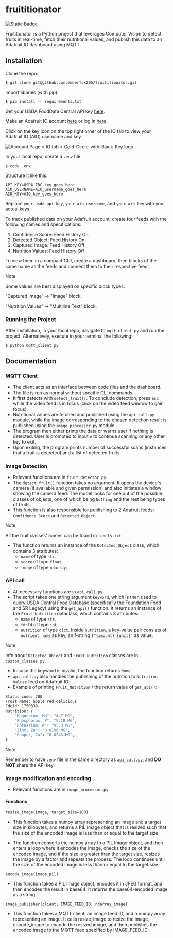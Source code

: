 # fruititionator

![Static Badge](https://img.shields.io/badge/Python-3.8.5-blue?style=flat&logo=Python&logoColor=white)

Fruititionator is a Python project that leverages Computer Vision to detect fruits in real-time, fetch their nutritional values, and publish this data to an Adafruit IO dashboard using MQTT.

## Installation

Clone the repo:

`$ git clone git@github.com:emberfox205/fruititionator.git`

Import libaries (with pip):

`$ pip install -r requirements.txt`

Get your USDA FoodData Central API key [here](https://fdc.nal.usda.gov/api-key-signup.html).

Make an Adafruit IO account [here](https://accounts.adafruit.com/users/sign_up) or log in [here](https://accounts.adafruit.com/users/sign_in).

Click on the key icon on the top right orner of the IO tab to view your Adafruit IO (AIO) username and key.

![Account Page > IO tab > Gold-Circle-with-Black-Key logo](https://cdn.discordapp.com/attachments/1071117548311027723/1236281850297585694/Adafruit_IO_key_scr.png?ex=663770b2&is=66361f32&hm=3f0853b7cca30d170020b3cd271bedf5251de2a85d230dbed278bf45caa0a2fe&)

In your local repo, create a `.env` file:

`$ code .env`

Structure it like this:

```.env
API_KEY=USDA_FDC_key_goes_here
AIO_USERNAME=AIO_username_goes_here
AIO_KEY=AIO_key_goes_here
```

Replace `your_usda_api_key`, `your_aio_username`, and `your_aio_key` with your actual keys.

To track published data on your Adafruit account, create four feeds with the following names and specifications:

1. Confidence Score: Feed History On
2. Detected Object: Feed History On
3. Captured Image: Feed History Off
4. Nutrition Values: Feed History Off

To view them in a compact GUI, create a dashboard, then blocks of the same name as the feeds and connect them to their respective feed.

> [!NOTE] 
> Some values are best displayed on specific block types:
> 
> "Captured Image" -> "Image" block.
> 
> "Nutrition Values" -> "Multiline Text" block.

### Running the Project

After installation, in your local repo, navigate to `mqtt_client.py` and run the project. Alternatively, execute in your terminal the following:

`$ python mqtt_client.py`

## Documentation

### MQTT Client

- The client acts as an interface between code files and the dashboard.
- The file is run as normal without specific CLI commands.
- It first detects with `detect_fruit()`. To conclude detection, press `esc` while the video feed is in focus (click on the video feed window to gain focus).
- Nutritional values are fetched and published using the `api_call.py` module, while the image corresponding to the chosen detection result is published using the `image_processor.py` module.
- The program then either prints the data or warns user if nothing is detected. User is prompted to input `e` to continue scanning or any other key to exit.
- Upon exiting, the program prints number of successful scans (instances that a fruit is detected) and a list of detected fruits.

### Image Detection

- Relevant functions are in `fruit_detector.py`.
- The `detect_fruit()` function takes no argument. It opens the device's camera (if available and given permission) and also initiates a window showing the camera feed. The model looks for one out of the possible classes of objects, one of which being `Nothing` and the rest being types of fruits.
- This function is also responsible for publishing to 2 Adafruit feeds: `Confidence Score` and `Detected Object`.

> [!NOTE]
> All the fruit classes' names can be found in `labels.txt`.

- The function returns an instance of the `Detected_Object` class, which contains 3 attributes:
  - `name` of type `str`.
  - `score` of type `float`.
  - `image` of type `ndarray`.

### API call

- All necessary functions are in `api_call.py`.
- The script takes one string argument `keyword`, which is then used to query USDA Central Food Database (specifically the Foundation Food and SR Legacy) using the `get_api()` function. It returns an instance of the `Fruit_Nutrition` dataclass, which contains 3 attributes:
  - `name` of type `str`.
  - `fdcId` of type `int`
  - `nutrition` of type `dict`. Inside `nutrition`, a key-value pair consists of `nutrient_name` as key, an f-string `f"{amount} {unit}"` as value.

> [!NOTE]
> Info about `Detected_Object` and `Fruit_Nutrition` classes are in `custom_classes.py`.

- In case the keyword is invalid, the function returns `None`.
- `api_call.py` also handles the publishing of the nutrition to `Nutrition Values` feed on Adafruit IO.
- Example of printing `Fruit_Nutrition` / the return value of `get_api()`:

```bash
Status code: 200
Fruit Name: apple red delicious
FdcId: 1750339
Nutrition: {
    "Magnesium, Mg": "4.7 MG",
    "Phosphorus, P": "9.18 MG",
    "Potassium, K": "95.3 MG",
    "Zinc, Zn": "0.0196 MG",
    "Copper, Cu": "0.0243 MG",
}
```

> [!NOTE]
> Remember to have `.env` file in the same directory as `api_call.py`, and **DO NOT** share the API key.

### Image modification and encoding

- Relevant functions are in `image_processor.py`

#### Functions

`resize_image(image, target_size=100)`

- This function takes a numpy array representing an image and a target size in kilobytes, and returns a PIL Image object that is resized such that the size of the encoded image is less than or equal to the target size.

- The function converts the numpy array to a PIL Image object, and then enters a loop where it encodes the image, checks the size of the encoded image, and if the size is greater than the target size, resizes the image by a factor and repeats the process. The loop continues until the size of the encoded image is less than or equal to the target size.

`encode_image(image_pil)`

- This function takes a PIL Image object, encodes it in JPEG format, and then encodes the result in base64. It returns the base64-encoded image as a string.

`image_publisher(client, IMAGE_FEED_ID, ndarray_image)`

- This function takes a MQTT client, an image feed ID, and a numpy array representing an image. It calls resize_image to resize the image, encode_image to encode the resized image, and then publishes the encoded image to the MQTT feed specified by IMAGE_FEED_ID.
